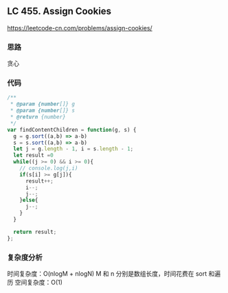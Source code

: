 ## LC 455. Assign Cookies

https://leetcode-cn.com/problems/assign-cookies/

### 思路

贪心

### 代码

```JavaScript
/**
 * @param {number[]} g
 * @param {number[]} s
 * @return {number}
 */
var findContentChildren = function(g, s) {
  g = g.sort((a,b) => a-b)
  s = s.sort((a,b) => a-b)
  let j = g.length - 1, i = s.length - 1;
  let result =0
  while((j >= 0) && i >= 0){
    // console.log(j,i)
    if(s[i] >= g[j]){
      result++;
      i--;
      j--;
    }else{
      j--;
    }
  }

  return result;
};

```

### 复杂度分析

时间复杂度：O(nlogM + nlogN) M 和 n 分别是数组长度，时间花费在 sort 和遍历
空间复杂度：O(1)
